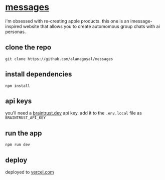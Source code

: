# [messages](https://alanagoyal.com/messages) 

i'm obsessed with re-creating apple products. this one is an imessage-inspired website that allows you to create automomous group chats with ai personas.

## clone the repo

`git clone https://github.com/alanagoyal/messages`

## install dependencies

`npm install`

## api keys

you'll need a [braintrust.dev](https://braintrust.dev) api key. add it to the `.env.local` file as `BRAINTRUST_API_KEY`

## run the app

`npm run dev`

## deploy

deployed to [vercel.com](https://vercel.com)
